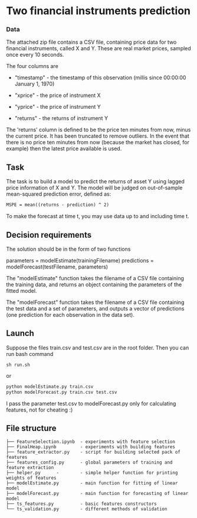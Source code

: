 # Two financial instruments prediction


### Data
The attached zip file contains a CSV file, containing price data for two financial instruments, called X and Y.
These are real market prices, sampled once every 10 seconds.

The four columns are 

- "timestamp" - the timestamp of this observation (millis since 00:00:00 January 1, 1970)

- "xprice" - the price of instrument X

- "yprice" - the price of instrument Y

- "returns" - the returns of instrument Y

The 'returns' column is defined to be the price ten minutes from now, minus the current price. 
It has been truncated to remove outliers. In the event that there is no price ten minutes from now 
(because the market has closed, for example) then the latest price available is used.

## Task

The task is to build a model to predict the returns of asset Y using lagged price information of X and Y.
The model will be judged on out-of-sample mean-squared prediction error, defined as:

```latex
MSPE = mean((returns - prediction) ^ 2)
```

To make the forecast at time t, you may use data up to and including time t.

## Decision requirements 

The solution should be in the form of two functions

parameters = modelEstimate(trainingFilename)
predictions = modelForecast(testFilename, parameters)
 
The "modelEstimate" function takes the filename of a CSV file containing the training data, 
and returns an object containing the parameters of the fitted model.

The "modelForecast" function takes the filename of a CSV file containing the test data and a set of parameters,
and outputs a vector of predictions (one prediction for each observation in the data set).

## Launch
Suppose the files train.csv and test.csv are in the root folder. Then you can run bash command
```nash
sh run.sh
```
or 
```bash
python modelEstimate.py train.csv
python modelForecast.py train.csv test.csv
```
I pass the parameter test.csv to modelForecast.py only for calculating features, not for cheating :)

## File structure
    ├── FeatureSelection.ipynb  - experiments with feature selection
    ├── FinalHeap.ipynb         - experiments with building features
    ├── feature_extractor.py    - script for building selected pack of features
    ├── features_config.py      - global parameters of training and feature extraction
    ├── helper.py      -        - simple helper function for printing weights of features
    ├── modelEstimate.py        - main function for fitting of linear model
    ├── modelForecast.py        - main function for forecasting of linear model
    ├── ts_features.py          - basic features constructors
    └── ts_validation.py        - different methods of validation
 
